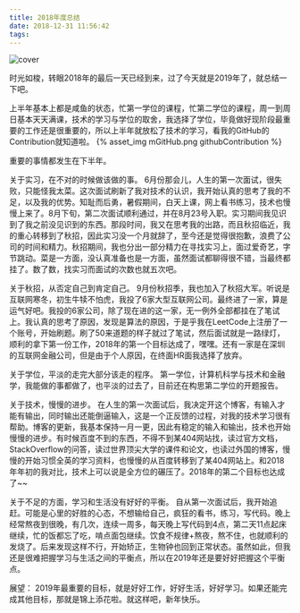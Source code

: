 ```yaml
---
title: 2018年度总结
date: 2018-12-31 11:56:42
tags:
---
```

![cover](http://cn.bing.com/az/hprichbg/rb/EyeFireworks_ZH-CN1712859531_1920x1080.jpg)

时光如梭，转眼2018年的最后一天已经到来，过了今天就是2019年了，就总结一下吧。

<!--more-->

上半年基本上都是咸鱼的状态，忙第一学位的课程，忙第二学位的课程，周一到周日基本天天满课，技术的学习与学位的取舍，我选择了学位，毕竟做好现阶段最重要的工作还是很重要的，所以上半年就放松了技术的学习，看我的GitHub的Contribution就知道啦。
{% asset_img mGitHub.png githubContribution %}

重要的事情都发生在下半年。

关于实习，在不对的时候做该做的事。
6月份那会儿，人生的第一次面试，很失败，只能怪我太菜。这次面试刷新了我对技术的认识，我开始认真的思考了我的不足，以及我的优势。知耻而后勇，暑假期间，白天上课，网上看书练习，技术也慢慢上来了。8月下旬，第二次面试顺利通过，并在8月23号入职。实习期间我见识到了我之前没见识到的东西。那段时间，我又在思考我的出路，而且秋招临近，我的重心转移到了秋招，因此实习没一个月就辞了，至今还是觉得很抱歉，浪费了公司的时间和精力。秋招期间，我也分出一部分精力在寻找实习上，面过爱奇艺，字节跳动。菜是一方面，没认真准备也是一方面，虽然面试都聊得很不错，当最终都挂了。数了数，找实习而面试的次数也就五次吧。

关于秋招，从否定自己到肯定自己。
9月份秋招季，我也加入了秋招大军。听说是互联网寒冬，初生牛犊不怕虎，我投了6家大型互联网公司。最终进了一家，算是运气好吧。我投的6家公司，除了现在进的这一家，无一例外全部都挂在了笔试上。我认真的思考了原因，发现是算法的原因，于是乎我在LeetCode上注册了一个账号，开始刷题。刷了50来道题的样子就过了笔试，然后面试就是一路绿灯，顺利的拿下第一份工作，2018年的第一个目标达成了，嘿嘿。还有一家是在深圳的互联网金融公司，但是由于个人原因，在终面HR面我选择了放弃。

关于学位，平淡的走完大部分该走的程序。
第一学位，计算机科学与技术和金融学，我能做的事都做了，也平淡的过去了，目前还在构思第二学位的开题报告。

关于技术，慢慢的进步。
在人生的第一次面试后，我决定开这个博客，有输入才能有输出，同时输出还能倒逼输入，这是一个正反馈的过程，对我的技术学习很有帮助。博客的更新，我基本保持一月一更，因此有稳定的输入和输出，技术也开始慢慢的进步。有时候百度不到的东西，不得不到某404网站找，读过官方文档，StackOverflow的问答，读过世界顶尖大学的课件和论文，也读过外国的博客，慢慢的开始习惯全英的学习资料，也慢慢的从百度转移到了某404网站上。和2018年年初的我对比，技术上可以说是全方位的碾压了。2018年的第二个目标也达成了~~

关于不足的方面，学习和生活没有好好的平衡。
自从第一次面试后，我开始追赶。可能是心里的好胜的心态，不想输给自己，疯狂的看书，练习，写代码。晚上经常熬夜到很晚，有几次，连续一周多，每天晚上写代码到4点，第二天11点起床继续，忙的饭都忘了吃，啃点面包继续。饮食不规律+熬夜，熬不住，也就顺利的发烧了。后来发现这样不行，开始矫正，生物钟也回到正常状态。虽然如此，但我还是很难把握学习与生活之间的平衡点，所以在2019年还是要好好把握这个平衡点。

展望：
2019年最重要的目标，就是好好工作，好好生活，好好学习。如果还能完成其他目标，那就是锦上添花啦。就这样吧，新年快乐。